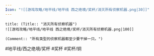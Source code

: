 ```yaml
---
Icon: "![[游戏攻略/地平线/地平线 西之绝境/奖杯/消灭所有侦察机器.png|30]]"
---
```

```ad-common-bronze-trophy
title: (Title:: "消灭所有侦察机器")
![[游戏攻略/地平线/地平线 西之绝境/奖杯/消灭所有侦察机器.png|100]]

(Comment:: "所有类型的侦察机器都至少要干掉一只。")
```

#地平线/西之绝境/奖杯 #奖杯 #奖杯/铜
